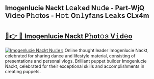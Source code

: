## Imogenlucie Nackt L𝚎a𝚔ed N𝚞𝚍e - Part-WjQ Vi𝚍𝚎o P𝚑𝚘tos - H𝚘𝚝 O𝚗𝚕yf𝚊ns L𝚎a𝚔s CLx4m

# <h2><a href="http://kfdlexk.oniu.top/?m=Imogenlucie+Nackt">🔗👉 🔴 Imogenlucie Nackt P𝚑ot𝚘𝚜 V𝚒d𝚎o</a></h2>

[![Imogenlucie Nackt Nu𝚍e𝚜](https://i.imgur.com/0qMVB7G.gif)](http://kfdlexk.oniu.top/?m=Imogenlucie+Nackt)
Online thought leader Imogenlucie Nackt, celebrated for sharing dance and lifestyle material, consisting of presentations and personal vlogs. Brilliant puppet builder Imogenlucie Nackt, celebrated for their exceptional skills and accomplishments in creating puppets.  
